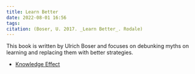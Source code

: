 ```yaml
---
title: Learn Better
date: 2022-08-01 16:56
tags: 
citation: (Boser, U. 2017. _Learn Better_. Rodale)
---
```


This book is written by Ulrich Boser and focuses on debunking myths on learning and replacing them with better strategies.

+ [Knowledge Effect](202208011658.md)
